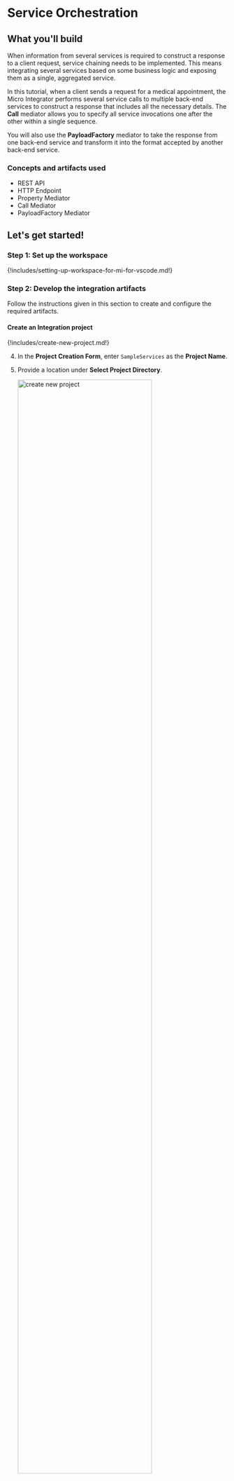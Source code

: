 # Service Orchestration

## What you'll build

When information from several services is required to construct a response to a client request, service chaining needs to be implemented. This means integrating several services based on some business logic and exposing them as a single, aggregated service.

In this tutorial, when a client sends a request for a medical appointment, the Micro Integrator performs several service calls to multiple back-end services to construct a response that includes all the necessary details. The **Call** mediator allows you to specify all service invocations one after the other within a single sequence.

You will also use the **PayloadFactory** mediator to take the response from one back-end service and transform it into the format accepted by another back-end service.

### Concepts and artifacts used

-   REST API
-   HTTP Endpoint
-   Property Mediator
-   Call Mediator
-   PayloadFactory Mediator

## Let's get started!

### Step 1: Set up the workspace

{!includes/setting-up-workspace-for-mi-for-vscode.md!}

### Step 2: Develop the integration artifacts

Follow the instructions given in this section to create and configure the required artifacts.

#### Create an Integration project

{!includes/create-new-project.md!}

4. In the **Project Creation Form**, enter `SampleServices` as the **Project Name**.

5. Provide a location under **Select Project Directory**.

    <a href="{{base_path}}/assets/img/learn/tutorials/sending-simple-message-to-service/create-new-project.png"><img src="{{base_path}}/assets/img/learn/tutorials/sending-simple-message-to-service/create-new-project.png" alt="create new project" width="80%"></a>

6. Click **Create**.

Now let's start designing the integration by adding the necessary artifacts.

#### Create new Endpoints

Let's create three HTTP endpoints to represent all three back-end services: Hospital Service, Channeling Service, and Payment Service.

1. Navigate to the **MI Project Explorer** > **Endpoints**.

    <a href="{{base_path}}/assets/img/develop/create-artifacts/create-endpoint/create-new-endpoint.png"><img src="{{base_path}}/assets/img/develop/create-artifacts/create-endpoint/create-new-endpoint.png" alt="create new endpoint" width="30%"></a>

2. Hover over **Endpoints** and click the **+** icon that appears.

    <a href="{{base_path}}/assets/img/learn/tutorials/add-endpoint.png"><img src="{{base_path}}/assets/img/learn/tutorials/add-endpoint.png" alt="Add endpoint" width="30%"></a>

3. Next, select **HTTP Endpoint** type from the **Create Endpoint Artifact** interface.

    <a href="{{base_path}}/assets/img/develop/mi-for-vscode/qsg/create-http-endpoint.png"><img src="{{base_path}}/assets/img/develop/mi-for-vscode/qsg/create-http-endpoint.png" alt="Create HTTP Endpoint" width="60%"></a>

4. In the **HTTP Endpoint Form** that appears, specify the following values to create the new endpoint.

    <table>
        <tr>
            <th>Property</th>
            <th>Value</th>
            <th>Description</th>
        </tr>
        <tr>
            <td>Endpoint Name </td>
            <td>
                <code>HospitalServicesEP</code>
            </td>
            <td>
                This is a single endpoint configured to forward requests to the relevant hospital by reading the hospital specified in the request payload.
            </td>
        </tr>
        <tr>
            <td>URI Template</td>
            <td>
                <code>http://localhost:9090/{uri.var.hospital}/categories/{uri.var.category}/reserve</code>
            </td>
            <td>
                The template for the request URL expected by the back-end service. The following two variables will be replaced by the corresponding values in the request message:
                <ul>
                  <li>{uri.var.hospital}</li>
                  <li>{uri.var.category}</li>
                </ul>
            </td>
        </tr>
        <tr>
            <td>Method</td>
            <td>
                <code>POST</code>
            </td>
            <td>
                Endpoint HTTP REST Method.
            </td>
        </tr>
    </table>

5.  Click **Create**.
   
6.  Create another **HTTP Endpoint** for the Channeling back-end service and specify the details given below:
   
    <table>
        <tr>
            <th>Property</th>
            <th>Value</th>
            <th>Description</th>
        </tr>
        <tr>
            <td>Endpoint Name</td>
            <td>`ChannelingFeeEP`</td>
            <td>The name of the endpoint.</td>
        </tr>
        <tr>
            <td>URI Template</td>
            <td><code>http://localhost:9090/{uri.var.hospital}/categories/appointments/{uri.var.appointment_id}/fee</code></td>
            <td>
                The template for the request URL expected by the back-end service. The following two variables will be replaced by the corresponding values in the request message:
                <ul>
                  <li>{uri.var.hospital}: This will be the hospital ID extracted from the original request payload.</li>
                  <li>{uri.var.appointment_id}: This will be the appointment ID extracted from the response payload that is received from the hospital service.</li>
                </ul>
            </td>
        </tr>
        <tr>
            <td>Method</td>
            <td>
                <code>GET</code>
            </td>
            <td>
                This endpoint artifact will be used to get information from the back-end service.
            </td>
        </tr>
    </table>

7.  Click **Create**.

8.  Create another **HTTP Endpoint** for the Settle Payment back-end service and specify the details given below:
   
    <table>
        <tr>
            <th>Property</th>
            <th>Value</th>
            <th>Description</th>
        </tr>
        <tr>
            <td>Endpoint Name</td>
            <td>`SettlePaymentEP`</td>
            <td>The name of the endpoint.</td>
        </tr>
        <tr>
            <td>URI Template</td>
            <td><code>http://localhost:9090/healthcare/payments</code></td>
            <td>
                The template for the request URL expected by the back-end service.
            </td>
        </tr>
        <tr>
            <td>Method</td>
            <td>
                <code>POST </code>
            </td>
            <td>
                This endpoint artifact will be used to post information to the back-end service.
            </td>
        </tr>
    </table>

9.  Click **Create**.

You have now created the endpoints that are required for this tutorial.

#### Create a REST API

1. Go to **MI Project Explorer** > **APIs**.

    <a href="{{base_path}}/assets/img/develop/create-artifacts/create-rest-api/create-rest-api.png"><img src="{{base_path}}/assets/img/develop/create-artifacts/create-rest-api/create-rest-api.png" alt="create new api" width="30%"></a>

2. Hover over **APIs** and click the **+** icon that appears to open the **API Form**.

    <a href="{{base_path}}/assets/img/learn/tutorials/add-api.png"><img src="{{base_path}}/assets/img/learn/tutorials/add-api.png" alt="add API" width="30%"></a>

3. Specify values for the required REST API properties:
    <table>
      <tr>
        <th>Property</th>
        <th>Value</th>
        <th>Description</th>
      </tr>
      <tr>
        <td>Name</td>
        <td><code>HealthcareAPI</code></td>
        <td>
          The name of the REST API.
        </td>
      </tr>
      <tr>
        <td>Context</td>
        <td><code>/healthcare </code></td>
        <td>
          Here you are anchoring the API in the <code>/healthcare </code> context. This will become part of the name of the generated URL used by the client when sending requests to the Healthcare service. For example, setting the context to /healthcare means that the API will only handle HTTP requests where the URL path starts with <code>http://host:port/healthcare<code>.
        </td>
      </tr>
    <table>                                                    
    <a href="{{base_path}}/assets/img/learn/tutorials/sending-simple-message-to-service/synapse-api-artifact.png"><img src="{{base_path}}/assets/img/learn/tutorials/sending-simple-message-to-service/synapse-api-artifact.png" alt="synapse API artifact" width="80%"></a>               

4. Click **Create**. This opens the **Service Designer** interface.

    You can now start configuring the API resource.

5. Click on the `GET` API resource under **Available resources** on the **Service Designer**.

    You will now see the graphical view of the `HealthcareAPI` with its default API Resource.

6. Click the **Edit** icon to edit the API resource.

    <a href="{{base_path}}/assets/img/learn/tutorials/sending-simple-message-to-service/edit-icon.png"><img src="{{base_path}}/assets/img/learn/tutorials/sending-simple-message-to-service/edit-icon.png" alt="edit icon" width="80%"></a>

7. Specify values for the required resource properties:

    <table>
    <tr>
        <th>Property</th>
        <th>Value</th>
        <th>Description</th>
    </tr>
    <tr>
        <td>URI-Template</td>
        <td><code>/categories/{category}/reserve</code></td>
        <td>
            The request URL should match this template. The {category} variable will be replaced with the value sent in the request.
        </td>
    </tr>
    <tr>
        <td>Url Style</td>
        <td>`URI_TEMPLATE`</td>
        <td>
            You can now specify dynamic variables to extract values from the request URL.
        </td>
    </tr>
    <tr>
        <td>Methods</td>
        <td>
            `POST`
        </td>
        <td>
            This API resource will accept POST requests.
        </td>
    </tr>
    </table>
8. Click **Update**.

#### Update the mediation flow

You can now start updating the API resource with the mediation flow.

1. To get started, click on the **+** icon to add the first mediator to the sequence.

2. Select **Property** mediator from the **Mediators** palette. This is used to extract the hospital name that is sent in the request payload. 
   
    <a href="{{base_path}}/assets/img/learn/tutorials/exposing-several-services/add-property-mediator.png"><img src="{{base_path}}/assets/img/learn/tutorials/exposing-several-services/add-property-mediator.png" alt="add property mediator" width="80%"></a>

3. With the **Property** mediator selected, access the **Properties** tab and give the following details:
  <table>
  <tr>
  <th>Property</th>
  <th>Value</th>
  <th>Description</th>
  </tr>
  <tr>
  <td>Property Name</td>
  <td><code>uri.var.hospital</code></td>
  <td>The name that will be used to refer to this property's values.</td>
  </tr>
  <tr>
  <td>Property Action</td>
  <td><code>set</code></td>
  <td>The property action.</td>
  </tr>
  <tr>
  <td>Property Data Type</td>
  <td><code>String</code></td>
  <td>The property data type.</td>
  </tr>
  <tr>
  <td>Property Scope</td>
  <td><code>default</code></td>
  <td>The scope of the property.</td>
  </tr>
  <tr>
  <td>Value (Expression)</td>
  <td><code>json-eval(&#36;.hospital_id)</code></td>
  <td>
  <ol>
  <li>
  Click the <strong>Ex</strong> button before the <b>Value</b> field. This specifies the value type as <i>expression</i>.
  </li>
  <li>
  Enter <code>json-eval($.hospital_id)</code> as the expression value.
  </li>
  </ol>
  <b>Note</b>:
  This is the JSONPath expression that will extract the hospital from the request payload.
  </td>
  </tr>
  </table>

4. Click **Submit**.

5. Add a new **Property** mediator just after the previous property mediator. This will retrieve and store the card number that was sent to the request payload.

6. With the **Property** mediator selected, access the Properties tab and specify the following details:
  <table>
  <tr>
  <th>Property</th>
  <th>Value</th>
  <th>Description</th>
  </tr>
  <tr>
  <td>Property Name</td>
  <td><code>card_number</code></td>
  <td>The name of the property, which will be used to refer to this property.</td>
  </tr>
  <tr>
  <td>Property Action</td>
  <td><code>set</code></td>
  <td>The property action.</td>
  </tr>
  <tr>
  <td>Property Data Type</td>
  <td><code>String</code></td>
  <td>The property data type.</td>
  </tr>
  <tr>
  <td>Value (Expression)</td>
  <td><code>json-eval(&#36;.cardNo)</code></td>
  <td>
  <ol>
  <li>Click the <strong>Ex</strong> button before the <b>Value</b> field. This specifies the value type as <i>expression</i>.</li>
  <li>Enter <code>json-eval($.cardNo)</code> as the expression value.</li>
  </ol>
  <b>Note</b>:
  This is the JSONPath expression that will extract the card number from the request payload.
  </td>
  </tr>
  <tr>
  <td>Description</td>
  <td>Get Card Number</td>
  <td>The description of the property.</td>
  </tr>
  </table>

7. Add a **Call** mediator from the **Mediators** palette. In the sequence palette, specify the endpoint as `HospitalServicesEP`. Click **Submit**.

    !!! Info
        Using the **Call** mediator allows us to define other service invocations following this mediator.
  
    !!! Note
        The following response will be returned from GrandOakEP, ClemencyEP, or PineValleyEP:
        ```json
        {
            "appointmentNumber": 1,
            "doctor": {
                "name": "thomas collins",
                "hospital": "grand oak community hospital",
                "category": "surgery",
                "availability": "9.00 a.m - 11.00 a.m",
                "fee": 7000.0
            },
            "patient": {
                "name": "John Doe",
                "dob": "1990-03-19",
                "ssn": "234-23-525",
                "address": "California",
                "phone": "8770586755",
                "email": "johndoe@gmail.com"
            },
            "fee": 7000.0,
            "confirmed": false
        }
        ```
        Let's use Property mediators to retrieve and store the values that you get from the response you receive from GrandOakEP, ClemencyEP, or PineValleyEP.

    <a href="{{base_path}}/assets/img/learn/tutorials/exposing-several-services/add-call-mediator.png"><img src="{{base_path}}/assets/img/learn/tutorials/exposing-several-services/add-call-mediator.png" alt="add call mediator" width="80%"></a>

8. Add another **Property** mediator after **Call** mediator to retrieve and store the value sent as `appointmentNumber`.

9. With the **Property** mediator selected, access the Properties tab and specify the following details:
  <table>
  <thead>
  <tr>
  <th>Property</th>
  <th>Value</th>
  <th>Description</th>
  </tr>
  </thead>
  <tbody>
  <tr>
  <td>Property Name</td>
  <td><code>uri.var.appointment_id</code></td>
  <td>This value is used when invoking <b>ChannelingFeeEP</b></td>
  </tr>
  <tr>
  <td>Property Action</td>
  <td><p>Select <strong>set</strong></p></td>
  <td>The action of the property</td>
  </tr>
  <tr>
  <td>Property Data Type</td>
  <td><code>String</code></td>
  <td>The property data type.</td>
  </tr>
  <tr>
  <td>Value (Expression)</td>
  <td><code>json-eval(&#36;.appointmentNumber)</code></td>
  <td>
  <ol>
  <li>Click the <strong>Ex</strong> button before the <b>Value</b> field. This specifies the value type as <i>expression</i>.</li>
  <li>Enter <code>json-eval($.appointmentNumber)</code> as the expression value.</li>
  </ol>
  <b>Note</b>:
  This is the JSONPath expression that will extract the appointment number from the request payload.
  </td>
  </tr>
  <tr>
  <td>Description</td>
  <td>Get Appointment Number</td>
  <td>The description of the property.</td>
  </tr>
  </tbody>
  </table>

10. Similarly, add two more **Property** mediators. They will retrieve and store the `doctor` details and `patient` details respectively from the response that is received from GrandOakEP, ClemencyEP, or PineValleyEP.

    - To store `doctor` details:

        <table>
        <tr>
        <th>Property</th>
        <th>Value</th>
        <th>Description</th>
        </tr>
        <tr>
        <td>Property Name</td>
        <td>
        <code>doctor_details</code>
        </td>
        <td>
        The property name that will be used to refer to this property.
        </td>
        </tr>
        <tr>
        <td>Property Action</td>
        <td>
        <strong>set</strong>
        </td>
        <td>
        The property action name.
        </td>
        </tr>
        <tr>
        <td>Property Data Type</td>
        <td><code>String</code></td>
        <td>The property data type.</td>
        </tr>
        <tr>
        <td>Value (Expression)</td>
        <td><code>json-eval(&#36;.doctor)</code></td>
        <td>
        <ol>
        <li>Click the <strong>Ex</strong> button before the <b>Value</b> field. This specifies the value type as <i>expression</i>.</li>
        <li>Enter <code>json-eval($.doctor)</code> as the expression value.</li>
        </ol>
        <b>Note</b>:
        This is the JSONPath expression that will extract the doctor details from the request payload.
        </td>
        </tr>
        <tr>
        <td>Description</td>
        <td>
        Get Doctor Details
        </td>
        <td>The description of the property.</td>
        </tr>
        </table>

    - To store `patient` details:

        <table>
        <tr>
        <th>Property</th>
        <th>Value</th>
        <th>Description</th>
        </tr>
        <tr>
        <td>Property Name</td>
        <td>
        Enter <code>patient_details</code>
        </td>
        <td>
        The property name that will be used to refer to this property.
        </td>
        </tr>
        <tr>
        <td>Property Action</td>
        <td>
        Select <strong>set</strong>
        </td>
        <td>
        The property action name.
        </td>
        </tr>
        <tr>
        <td>Property Data Type</td>
        <td><code>String</code></td>
        <td>The property data type.</td>
        </tr>
        <tr>
        <td>Value (Expression)</td>
        <td><code>json-eval(&#36;.patient)</code></td>
        <td>
        <ol>
        <li>Click the <strong>Ex</strong> button before the <b>Value</b> field. This specifies the value type as <i>expression</i>.</li>
        <li>Enter <code>json-eval($.patient)</code> as the expression value.</li>
        </ol>
        <b>Note</b>:
        This is the JSONPath expression that will extract the patient details from the request payload.
        </td>
        </tr>
        <tr>
        <td>Description</td>
        <td>
        Get Patient Details
        </td>
        <td>The description of the property.</td>
        </tr>
        </table>  

11. Add a **Call** mediator from the **Mediators** palette. In the sequence palette specify the endpoint as `ChannelingFeeEP`. Click **Submit**.

    !!! Note
        The following response that is received from ChannelingFeeEP:
        ```json
        {
            "patientName": " John Doe ",
            "doctorName": "thomas collins",
            "actualFee": "7000.0"
        }
        ```  

12. Add a **Property** mediator adjoining the **Call** mediator box to retrieve and store the value sent as `actualFee`. 

13. Access the **Property** tab of the mediator and specify the following details:
  <table>
  <tr>
  <th>Property</th>
  <th>Value</th>
  <th>Description</th>
  </tr>
  <tr>
  <td>Property Name</td>
  <td><code>actual_fee</code></td>
  <td>This value is used when invoking the SettlePaymentEP. The property name that will be used to refer to this property.</td>
  </tr>
  <tr>
  <td>Property Action</td>
  <td><code>set</code></td>
  <td>The property action name.</td>
  </tr>
  <tr>
  <td>Property Data Type</td>
  <td><code>String</code></td>
  <td>The property data type.</td>
  </tr>
  <tr>
  <td>Value (Expression)</td>
  <td>`json-eval($.actualFee)`</td>
  <td>
  <ol>
  <li>Click the <strong>Ex</strong> button before the <b>Value</b> field. This specifies the value type as <i>expression</i>.</li>
  <li>Enter `json-eval($.actualFee)` as the expression value.</li>
  </ol>
  </td>
  </tr>
  <tr>
  <td>Description</td>
  <td>Get Actual Fee</td>
  <td>The description of the property.</td>
  </tr>
  </table>

14.  Let's use the **PayloadFactory** mediator to construct the following message payload for the request sent to SettlePaymentEP.

    ```json
    {
        "appointmentNumber": 2,
        "doctor": {
            "name": "thomas collins",
            "hospital": "grand oak community hospital",
            "category": "surgery",
            "availability": "9.00 a.m - 11.00 a.m",
            "Fee": 7000.0
        },
        "patient": {
            "name": "John Doe",
            "Dob": "1990-03-19",
            "ssn": "234-23-525",
            "address": "California",
            "phone": "8770586755",
            "email": "johndoe@gmail.com"
        },
        "fee": 7000.0,
        "Confirmed": false,
        "card_number": "1234567890"
    }
    ```

15.  Add a **PayloadFactory** mediator next to the **Property** mediator to construct the above message payload.

    <a href="{{base_path}}/assets/img/learn/tutorials/exposing-several-services/add-payload-mediator.png"><img src="{{base_path}}/assets/img/learn/tutorials/exposing-several-services/add-payload-mediator.png" alt="add payload mediator" width="80%"></a>

16.  With the **PayloadFactory** mediator selected, access the properties tab of the mediator and specify the following details:
  <table>
  <tr>
  <th>Property</th>
  <th>Description</th>
  </tr>
  <tr>
  <td>Payload Format</td>
  <td>Select <code>Inline</code></td>
  </tr>
  <tr>
  <td>Media Type</td>
  <td>Select <code>json</code></td>
  </tr>
  <tr>
  <td>Payload</td>
  <td>
  ```json 
  {"appointmentNumber":$1, "doctor":$2, "patient":$3, "fee":$4, "confirmed":"false", "card_number":"$5"}
  ```
  This is the message payload to send with the request to SettlePaymentEP. In this payload, $1, $2, $3, $4, and $5 indicate variables.
  </td>
  </tr>
  </table>

17.  To add the arguments for the **PayloadFactory** mediator:
  1. Click the **Add Parameter** in the **Args** field to open the **PayloadFactoryArgument** dialog.
  2. Enter the following information in the **PayloadFactoryArgument** dialog box. This provides the argument that defines the actual value of the first variable (used in the format definition given in the previous step).
    <table>
    <tr>
    <th>Property</th>
    <th>Description</th>
    </tr>
    <tr>
    <td>Argument Value</td>
    <td>
    <div class="content-wrapper">
    <p>Follow the steps given below to specify the expression:</p>
    <ol>
    <li>Click the <strong>Ex</strong> button before the <b>Value</b> field. This specifies the value type as <i>expression</i>.</li>
    </li>
    <li>
    Enter `$ctx:uri.var.appointment_id`.
    Note that the `$ctx` method is similar to using the <code>get-property</code> method. This method checks in the message context.
    </li>
    </ol>
    </div>
    </td>
    </tr>
    <tr>
    <td>
    Evaluator
    </td>
    <td>
    Select <code>xml</code>.</br></br>
    This indicates that the expression is provided in XML.
    </td>
    </tr>
    </table>

    <a href="{{base_path}}/assets/img/learn/tutorials/exposing-several-services/payload-parameter.png"><img src="{{base_path}}/assets/img/learn/tutorials/exposing-several-services/payload-parameter.png" alt="payload mediator parameters" width="30%"></a>

18.  Click **Save**.

19. Similarly, click **Add Parameter** and add more arguments to define the other variables that are used in the message payload format definition. Use the following as the **Value** for each of them:

    -   `$ctx:doctor_details`  
    -   `$ctx:patient_details`  
    -   `$ctx:actual_fee`  
    -   `$ctx:card_number` 
 
20. Click **Submit**.

21. Add a **Call** mediator from the **Mediators** palette.In the sequence palette specify the endpoint as `SettlePaymentEP`. Click **Submit**.

22. Add a **Respond** mediator to send the response to the client. 

### Step 3: Build and run the artifacts

{!includes/build-and-run-artifacts.md!}

### Step 4: Test the use case

Let's test the use case by sending a simple client request that invokes the service.

#### Start the back-end service

1. Download the JAR file of the back-end service from [here](https://github.com/wso2-docs/WSO2_EI/blob/master/Back-End-Service/Hospital-Service-JDK11-2.0.0.jar).
2. Open a terminal, navigate to the location where you saved the back-end service.
3. Execute the following command to start the service:

    ```bash
    java -jar Hospital-Service-JDK11-2.0.0.jar
    ```

#### Send the client request

Let's send a request to the API resource. You can use Postman or any other **HTTP Client**:

1. Open the Postman application. If you do not have the application, download it from here : [Postman](https://www.postman.com/downloads/)

2. Add the request information as given below and click the <b>Send</b> button.
    
    <table>
        <tr>
            <th>Method</th>
            <td>
               <code>POST</code> 
            </td>
        </tr>
        <tr>
            <th>Headers</th>
            <td>
              <code>Content-Type=application/json</code>
            </td>
        </tr>
        <tr>
            <th>URL</th>
            <td><code>http://localhost:8290/healthcare/categories/surgery/reserve</code></br></br>
              <ul>
                <li>
                  The URI-Template format that is used in this URL was defined when creating the API resource:
          <code>http://<host>:<port>/categories/{category}/reserve</code>.
                </li>
              </ul>
            </td>
        </tr>
        <tr>
            <th>Body</th>
            <td>
            <div>
              <code>
                {
                  "patient": {
                  "name": "John Doe",
                  "dob": "1940-03-19",
                  "ssn": "234-23-525",
                  "address": "California",
                  "phone": "8770586755",
                  "email": "johndoe@gmail.com",
                  "cardNo": "7844481124110331"
                  },
                  "doctor": "thomas collins",
                  "hospital_id": "grandoaks",
                  "hospital": "grand oak community hospital",
                  "appointment_date": "2025-04-02"
                }
              </code>
            </div></br>
            <ul>
              <li>
                This JSON payload contains details of the appointment reservation, which includes patient details, doctor, hospital, and date of appointment.
              </li>
            </ul>
        </tr>
     </table>
     
If you want to send the client request from your terminal:

1. Install and set up [cURL](https://curl.haxx.se/) as your REST client.
2. Create a JSON file named `request.json` with the following request payload.

    ```json
    {
      "patient": {
      "name": "John Doe",
      "dob": "1940-03-19",
      "ssn": "234-23-525",
      "address": "California",
      "phone": "8770586755",
      "email": "johndoe@gmail.com",
      "cardNo": "7844481124110331"
      },
      "doctor": "thomas collins",
      "hospital_id": "grandoaks",
      "hospital": "grand oak community hospital",
      "appointment_date": "2025-04-02"
    }
    ```
3. Open a terminal and navigate to the directory where you have saved the `request.json` file.

4. Execute the following command.

    ```bash
    curl -v -X POST --data @request.json  http://localhost:8290/healthcare/categories/surgery/reserve  --header "Content-Type:application/json"
    ```

#### Analyze the response

You will see the response received to your <b>HTTP Client</b>:

```json
{
"patient":"John Doe",
"actualFee":7000.0,
"discount":20,
"discounted":5600.0,
"paymentID":"480fead2-e592-4791-941a-690ad1363802",
"status":"Settled"
}
```

You have now explored how the Micro Integrator can perform service chaining using the **Call** mediator and transform message payloads from one format to another using the **PayloadFactory** mediator.
